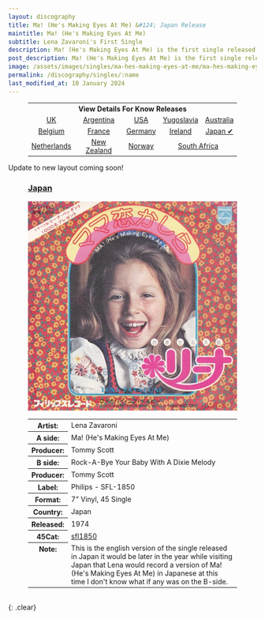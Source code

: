 ```yaml
---
layout: discography
title: Ma! (He's Making Eyes At Me) &#124; Japan Release
maintitle: Ma! (He's Making Eyes At Me)
subtitle: Lena Zavaroni's First Single
description: Ma! (He's Making Eyes At Me) is the first single released by Lena Zavaroni.
post_description: Ma! (He's Making Eyes At Me) is the first single released by Lena Zavaroni.
image: /assets/images/singles/ma-hes-making-eyes-at-me/ma-hes-making-eyes-at-me-japan.jpg
permalink: /discography/singles/:name
last_modified_at: 10 January 2024
---
```


<figure class="fig3">
<table style="text-align:center;">
<tr><th colspan="5">View Details For Know Releases</th></tr>
<tr><td><a href="/discography/singles/1974-01-25-ma-hes-making-eyes-at-me-uk">UK</a></td><td><a href="/discography/singles/1974-03-11-ma-hes-making-eyes-at-me-argentina">Argentina</a></td><td><a href="/discography/singles/1974-03-ma-hes-making-eyes-at-me-usa">USA</a></td><td><a href="/discography/singles/1974-03-ma-hes-making-eyes-at-me-yugoslavia">Yugoslavia</a><td><a href="/discography/singles/1974-ma-hes-making-eyes-at-me-australia">Australia</a></td></td></tr>

<tr><td><a href="/discography/singles/1974-ma-hes-making-eyes-at-me-belgium">Belgium</a></td><td><a href="/discography/singles/1974-ma-hes-making-eyes-at-me-france">France</a></td><td><a href="/discography/singles/1974-ma-hes-making-eyes-at-me-germany">Germany</a></td><td><a href="/discography/singles/1974-ma-hes-making-eyes-at-me-ireland">Ireland</a></td><td><a href="/discography/singles/1974-ma-hes-making-eyes-at-me-japan">Japan &#x2714;</a></td></tr>

<tr><td><a href="/discography/singles/1974-ma-hes-making-eyes-at-me-netherlands">Netherlands</a></td><td><a href="/discography/singles/1974-ma-hes-making-eyes-at-me-new-zealand">New Zealand</a></td><td><a href="/discography/singles/1974-ma-hes-making-eyes-at-me-norway">Norway</a></td><td colspan="2"><a href="/discography/singles/1974-ma-hes-making-eyes-at-me-south-africa">South Africa</a></td></tr>
</table>
</figure>

Update to new layout coming soon!

<figure class="fig1">
<figcaption>
<h3 id="japan"><a href="#japan">Japan</a></h3>
</figcaption>
<img src="/assets/images/singles/ma-hes-making-eyes-at-me/ma-hes-making-eyes-at-me-japan.jpg" class="full-width" alt="Japan front of sleeve for the single Ma! (He's Making Eyes At Me) Philips - 6006 367" />
<figcaption>
<table>
<tr><th>Artist:</th><td>Lena Zavaroni</td></tr>
<tr class="split"><th>A side:</th><td>Ma! (He's Making Eyes At Me)</td></tr>
<tr><th>Producer:</th><td>Tommy Scott</td></tr>
<tr class="split"><th>B side:</th><td>Rock-A-Bye Your Baby With A Dixie Melody</td></tr>
<tr><th>Producer:</th><td>Tommy Scott</td></tr>
<tr class="split"><th>Label:</th><td>Philips - SFL-1850</td></tr>
<tr><th>Format:</th><td>7" Vinyl, 45 Single</td></tr>
<tr><th>Country:</th><td>Japan</td></tr>
<tr><th>Released:</th><td>1974</td></tr>
<tr class="split"><th>45Cat:</th><td><a class="external-link" href="http://www.45cat.com/record/sfl1850">sfl1850</a></td></tr>
<tr class="split"><th style="vertical-align:top;">Note:</th><td>This is the english version of the single released in Japan it would be later in the year while visiting Japan that Lena would record a version of Ma! (He's Making Eyes At Me) in Japanese at this time I don't know what if any was on the B-side.</td></tr>
</table>
</figcaption>
</figure>

<br />{: .clear}

